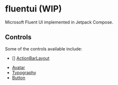 # fluentui (WIP)

Microsoft Fluent UI implemented in Jetpack Compose.

## Controls

Some of the controls available include:

- [] [ActionBarLayout]()



* [Avatar](https://github.com/Nthily/fluentui/tree/main/app/src/main/java/com/github/nthily/fluentui/ui/components/avatar)
* [Typography](https://github.com/Nthily/fluentui/tree/main/app/src/main/java/com/github/nthily/fluentui/ui/components/theme)
* [Button](https://github.com/Nthily/fluentui/tree/main/app/src/main/java/com/github/nthily/fluentui/ui/components/button)
